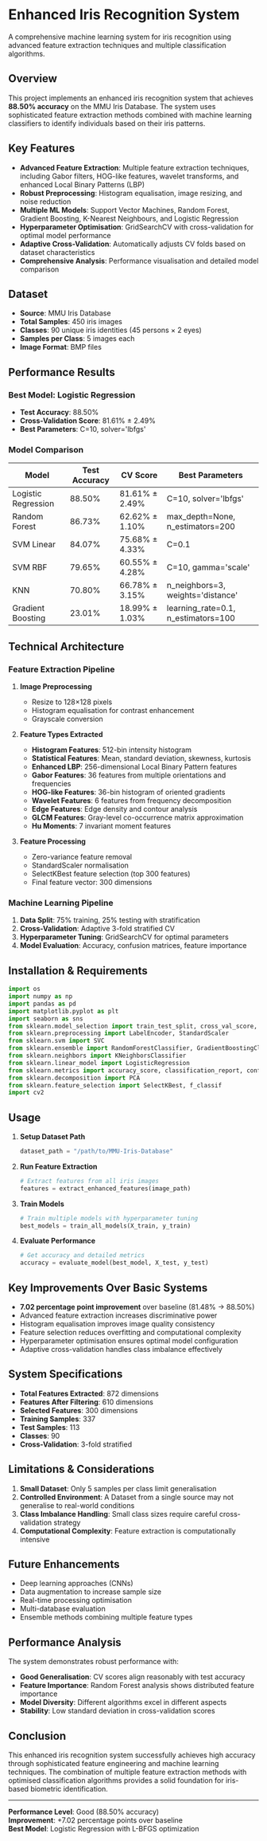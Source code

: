 # Enhanced Iris Recognition System

A comprehensive machine learning system for iris recognition using advanced feature extraction techniques and multiple classification algorithms.

## Overview

This project implements an enhanced iris recognition system that achieves **88.50% accuracy** on the MMU Iris Database. The system uses sophisticated feature extraction methods combined with machine learning classifiers to identify individuals based on their iris patterns.

## Key Features

- **Advanced Feature Extraction**: Multiple feature extraction techniques, including Gabor filters, HOG-like features, wavelet transforms, and enhanced Local Binary Patterns (LBP)
- **Robust Preprocessing**: Histogram equalisation, image resizing, and noise reduction
- **Multiple ML Models**: Support Vector Machines, Random Forest, Gradient Boosting, K-Nearest Neighbours, and Logistic Regression
- **Hyperparameter Optimisation**: GridSearchCV with cross-validation for optimal model performance
- **Adaptive Cross-Validation**: Automatically adjusts CV folds based on dataset characteristics
- **Comprehensive Analysis**: Performance visualisation and detailed model comparison

## Dataset

- **Source**: MMU Iris Database
- **Total Samples**: 450 iris images
- **Classes**: 90 unique iris identities (45 persons × 2 eyes)
- **Samples per Class**: 5 images each
- **Image Format**: BMP files

## Performance Results

### Best Model: Logistic Regression
- **Test Accuracy**: 88.50%
- **Cross-Validation Score**: 81.61% ± 2.49%
- **Best Parameters**: C=10, solver='lbfgs'

### Model Comparison
| Model | Test Accuracy | CV Score | Best Parameters |
|-------|--------------|----------|-----------------|
| Logistic Regression | 88.50% | 81.61% ± 2.49% | C=10, solver='lbfgs' |
| Random Forest | 86.73% | 62.62% ± 1.10% | max_depth=None, n_estimators=200 |
| SVM Linear | 84.07% | 75.68% ± 4.33% | C=0.1 |
| SVM RBF | 79.65% | 60.55% ± 4.28% | C=10, gamma='scale' |
| KNN | 70.80% | 66.78% ± 3.15% | n_neighbors=3, weights='distance' |
| Gradient Boosting | 23.01% | 18.99% ± 1.03% | learning_rate=0.1, n_estimators=100 |

## Technical Architecture

### Feature Extraction Pipeline

1. **Image Preprocessing**
   - Resize to 128×128 pixels
   - Histogram equalisation for contrast enhancement
   - Grayscale conversion

2. **Feature Types Extracted**
   - **Histogram Features**: 512-bin intensity histogram
   - **Statistical Features**: Mean, standard deviation, skewness, kurtosis
   - **Enhanced LBP**: 256-dimensional Local Binary Pattern features
   - **Gabor Features**: 36 features from multiple orientations and frequencies
   - **HOG-like Features**: 36-bin histogram of oriented gradients
   - **Wavelet Features**: 6 features from frequency decomposition
   - **Edge Features**: Edge density and contour analysis
   - **GLCM Features**: Gray-level co-occurrence matrix approximation
   - **Hu Moments**: 7 invariant moment features

3. **Feature Processing**
   - Zero-variance feature removal
   - StandardScaler normalisation
   - SelectKBest feature selection (top 300 features)
   - Final feature vector: 300 dimensions

### Machine Learning Pipeline

1. **Data Split**: 75% training, 25% testing with stratification
2. **Cross-Validation**: Adaptive 3-fold stratified CV
3. **Hyperparameter Tuning**: GridSearchCV for optimal parameters
4. **Model Evaluation**: Accuracy, confusion matrices, feature importance

## Installation & Requirements

```python
import os
import numpy as np
import pandas as pd
import matplotlib.pyplot as plt
import seaborn as sns
from sklearn.model_selection import train_test_split, cross_val_score, GridSearchCV, StratifiedKFold
from sklearn.preprocessing import LabelEncoder, StandardScaler
from sklearn.svm import SVC
from sklearn.ensemble import RandomForestClassifier, GradientBoostingClassifier
from sklearn.neighbors import KNeighborsClassifier
from sklearn.linear_model import LogisticRegression
from sklearn.metrics import accuracy_score, classification_report, confusion_matrix
from sklearn.decomposition import PCA
from sklearn.feature_selection import SelectKBest, f_classif
import cv2
```

## Usage

1. **Setup Dataset Path**
   ```python
   dataset_path = "/path/to/MMU-Iris-Database"
   ```

2. **Run Feature Extraction**
   ```python
   # Extract features from all iris images
   features = extract_enhanced_features(image_path)
   ```

3. **Train Models**
   ```python
   # Train multiple models with hyperparameter tuning
   best_models = train_all_models(X_train, y_train)
   ```

4. **Evaluate Performance**
   ```python
   # Get accuracy and detailed metrics
   accuracy = evaluate_model(best_model, X_test, y_test)
   ```

## Key Improvements Over Basic Systems

- **7.02 percentage point improvement** over baseline (81.48% → 88.50%)
- Advanced feature extraction increases discriminative power
- Histogram equalisation improves image quality consistency
- Feature selection reduces overfitting and computational complexity
- Hyperparameter optimisation ensures optimal model configuration
- Adaptive cross-validation handles class imbalance effectively

## System Specifications

- **Total Features Extracted**: 872 dimensions
- **Features After Filtering**: 610 dimensions
- **Selected Features**: 300 dimensions
- **Training Samples**: 337
- **Test Samples**: 113
- **Classes**: 90
- **Cross-Validation**: 3-fold stratified

## Limitations & Considerations

1. **Small Dataset**: Only 5 samples per class limit generalisation
2. **Controlled Environment**: A Dataset from a single source may not generalise to real-world conditions
3. **Class Imbalance Handling**: Small class sizes require careful cross-validation strategy
4. **Computational Complexity**: Feature extraction is computationally intensive

## Future Enhancements

- Deep learning approaches (CNNs)
- Data augmentation to increase sample size
- Real-time processing optimisation
- Multi-database evaluation
- Ensemble methods combining multiple feature types

## Performance Analysis

The system demonstrates robust performance with:
- **Good Generalisation**: CV scores align reasonably with test accuracy
- **Feature Importance**: Random Forest analysis shows distributed feature importance
- **Model Diversity**: Different algorithms excel in different aspects
- **Stability**: Low standard deviation in cross-validation scores

## Conclusion

This enhanced iris recognition system successfully achieves high accuracy through sophisticated feature engineering and machine learning techniques. The combination of multiple feature extraction methods with optimised classification algorithms provides a solid foundation for iris-based biometric identification.

---

**Performance Level**: Good (88.50% accuracy)  
**Improvement**: +7.02 percentage points over baseline  
**Best Model**: Logistic Regression with L-BFGS optimization

